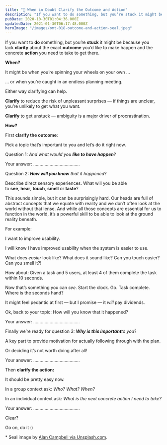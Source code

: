 ```yaml
---
title: "🔎 When in Doubt Clarify the Outcome and Action"
description: "If you want to do something, but you’re stuck it might be because you lack clarity about the exact outcome you’d like to make happen and the concrete action you need to take to get there. When? It ..."
pubDate: 2020-10-30T01:04:36.000Z
updatedDate: 2021-01-30T06:17:48.000Z
heroImage: "/images/omt-018-outcome-and-action-seal.jpeg"
---
```

If you want to **do** something, but you’re **stuck**
it might be because you lack ****clarity**** about the
exact **outcome** you’d like to
make happen and the
concrete **action** you need to take to
get there.

**When?**

It might be when you’re spinning your wheels on your own
…

… or when you’re caught in an endless planning
meeting.

Either way clarifying can help.

**Clarify** to reduce the risk of unpleasant
surprises — if things are unclear, you’re unlikely to get
what you want.

**Clarify** to get unstuck — ambiguity is
a major driver of procrastination.

**How?**

First **clarify the outcome**:

Pick a topic that’s important to you and let’s do it
right now.

Question 1: *And what would you **like to have happen***?

Your answer:
……………………………….

Question 2: ***How will you know** that it happened*?

Describe direct sensory experiences. What will you be able
to **see**, **hear**, **touch**, **smell** or **taste**?

This sounds simple, but it can be surprisingly hard. Our heads
are full of abstract concepts that we equate with reality and we
don’t often look at the world without that lense. And
while all those concepts are essential for us to function in the
world, it’s a powerful skill to be able to look at the
ground reality beneath.

For example:

I want to improve usability.

I will know I have improved usability when the system is easier
to use.

What does *easier* look like? What does it
sound like? Can you touch easier? Can you smell it?!

How about: Given a task and 5 users, at least 4 of them complete
the task within 10 seconds.

Now that’s something you can *see*. Start the
clock. Go. Task complete. Where is the seconds hand?

It might feel pedantic at first — but I promise —
it *will* pay dividends.

Ok, back to your topic: How will you know that it happened?

Your answer:
……………………………….

Finally we’re ready for question 3: ***Why is this important**to you*?

A key part to provide motivation for actually following through
with the plan.

Or deciding it’s not worth doing after all!

Your answer:
……………………………….

Then **clarify the action:**

It should be pretty easy now.

In a group context ask: *Who? What? When?*

In an individual context ask: *What is the next concrete action I need to take?*

Your
answer: ……………………………….

Clear?

Go on, do it :)

\* Seal image by [Alan Campbell via Unsplash.com](https://fluidcircle.us3.list-manage.com/track/click?u=c4d60eccbd21776f894b5bb79&id=52f78c7363&e=f7f2fb2aaa&ref=localhost).